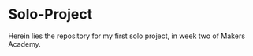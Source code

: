 # Solo-Project

Herein lies the repository for my first solo project, in week two of Makers Academy.
